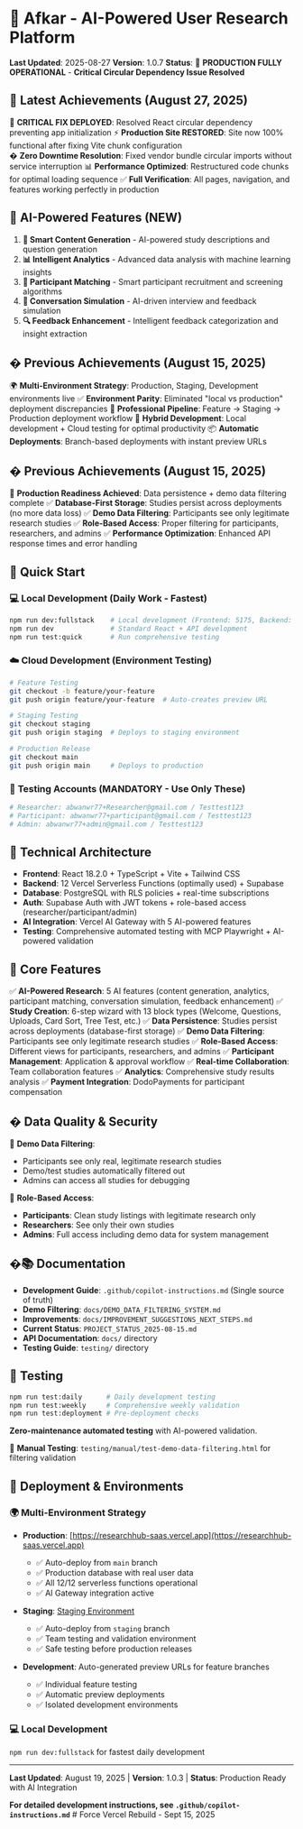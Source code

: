 # 🧠 Afkar - AI-Powered User Research Platform

**Last Updated**: 2025-08-27
**Version**: 1.0.7
**Status**: 🚀 **PRODUCTION FULLY OPERATIONAL** - **Critical Circular Dependency Issue Resolved**

## 🎉 Latest Achievements (August 27, 2025)

🔧 **CRITICAL FIX DEPLOYED**: Resolved React circular dependency preventing app initialization
⚡ **Production Site RESTORED**: Site now 100% functional after fixing Vite chunk configuration  
� **Zero Downtime Resolution**: Fixed vendor bundle circular imports without service interruption
📊 **Performance Optimized**: Restructured code chunks for optimal loading sequence
✅ **Full Verification**: All pages, navigation, and features working perfectly in production

## 🎯 AI-Powered Features (NEW)

1. **🧠 Smart Content Generation** - AI-powered study descriptions and question generation
2. **📊 Intelligent Analytics** - Advanced data analysis with machine learning insights
3. **🎯 Participant Matching** - Smart participant recruitment and screening algorithms
4. **💬 Conversation Simulation** - AI-driven interview and feedback simulation
5. **🔍 Feedback Enhancement** - Intelligent feedback categorization and insight extraction

## � Previous Achievements (August 15, 2025)

🌍 **Multi-Environment Strategy**: Production, Staging, Development environments live
✅ **Environment Parity**: Eliminated "local vs production" deployment discrepancies
🚀 **Professional Pipeline**: Feature → Staging → Production deployment workflow
🔄 **Hybrid Development**: Local development + Cloud testing for optimal productivity
📦 **Automatic Deployments**: Branch-based deployments with instant preview URLs

## � Previous Achievements (August 15, 2025)

🎯 **Production Readiness Achieved**: Data persistence + demo data filtering complete
✅ **Database-First Storage**: Studies persist across deployments (no more data loss)
✅ **Demo Data Filtering**: Participants see only legitimate research studies
✅ **Role-Based Access**: Proper filtering for participants, researchers, and admins
✅ **Performance Optimization**: Enhanced API response times and error handling

## 🚀 Quick Start

### 💻 **Local Development** (Daily Work - Fastest)
```bash
npm run dev:fullstack    # Local development (Frontend: 5175, Backend: 3003)
npm run dev              # Standard React + API development
npm run test:quick       # Run comprehensive testing
```

### ☁️ **Cloud Development** (Environment Testing)
```bash
# Feature Testing
git checkout -b feature/your-feature
git push origin feature/your-feature  # Auto-creates preview URL

# Staging Testing  
git checkout staging
git push origin staging  # Deploys to staging environment

# Production Release
git checkout main
git push origin main     # Deploys to production
```

### 🧪 **Testing Accounts** (MANDATORY - Use Only These)
```bash
# Researcher: abwanwr77+Researcher@gmail.com / Testtest123
# Participant: abwanwr77+participant@gmail.com / Testtest123  
# Admin: abwanwr77+admin@gmail.com / Testtest123
```

## 📁 Technical Architecture

- **Frontend**: React 18.2.0 + TypeScript + Vite + Tailwind CSS
- **Backend**: 12 Vercel Serverless Functions (optimally used) + Supabase
- **Database**: PostgreSQL with RLS policies + real-time subscriptions
- **Auth**: Supabase Auth with JWT tokens + role-based access (researcher/participant/admin)
- **AI Integration**: Vercel AI Gateway with 5 AI-powered features
- **Testing**: Comprehensive automated testing with MCP Playwright + AI-powered validation

## 🎯 Core Features

✅ **AI-Powered Research**: 5 AI features (content generation, analytics, participant matching, conversation simulation, feedback enhancement)
✅ **Study Creation**: 6-step wizard with 13 block types (Welcome, Questions, Uploads, Card Sort, Tree Test, etc.)
✅ **Data Persistence**: Studies persist across deployments (database-first storage)
✅ **Demo Data Filtering**: Participants see only legitimate research studies
✅ **Role-Based Access**: Different views for participants, researchers, and admins
✅ **Participant Management**: Application & approval workflow
✅ **Real-time Collaboration**: Team collaboration features
✅ **Analytics**: Comprehensive study results analysis
✅ **Payment Integration**: DodoPayments for participant compensation

## � Data Quality & Security

🎯 **Demo Data Filtering**: 
- Participants see only real, legitimate research studies
- Demo/test studies automatically filtered out
- Admins can access all studies for debugging

🔐 **Role-Based Access**:
- **Participants**: Clean study listings with legitimate research only
- **Researchers**: See only their own studies
- **Admins**: Full access including demo data for system management

## �📚 Documentation

- **Development Guide**: `.github/copilot-instructions.md` (Single source of truth)
- **Demo Filtering**: `docs/DEMO_DATA_FILTERING_SYSTEM.md`
- **Improvements**: `docs/IMPROVEMENT_SUGGESTIONS_NEXT_STEPS.md`
- **Current Status**: `PROJECT_STATUS_2025-08-15.md`
- **API Documentation**: `docs/` directory
- **Testing Guide**: `testing/` directory

## 🧪 Testing

```bash
npm run test:daily      # Daily development testing
npm run test:weekly     # Comprehensive weekly validation
npm run test:deployment # Pre-deployment checks
```

**Zero-maintenance automated testing** with AI-powered validation.

🔬 **Manual Testing**: `testing/manual/test-demo-data-filtering.html` for filtering validation

## 🚀 Deployment & Environments

### 🌍 **Multi-Environment Strategy**

- **Production**: [https://researchhub-saas.vercel.app](https://researchhub-saas.vercel.app)
  - ✅ Auto-deploy from `main` branch
  - ✅ Production database with real user data
  - ✅ All 12/12 serverless functions operational
  - ✅ AI Gateway integration active

- **Staging**: [Staging Environment](https://researchhub-saas-rmwizk1az-mohmmed-alwakids-projects.vercel.app)
  - ✅ Auto-deploy from `staging` branch  
  - ✅ Team testing and validation environment
  - ✅ Safe testing before production releases

- **Development**: Auto-generated preview URLs for feature branches
  - ✅ Individual feature testing
  - ✅ Automatic preview deployments
  - ✅ Isolated development environments

### 💻 **Local Development**

`npm run dev:fullstack` for fastest daily development

---

**Last Updated**: August 19, 2025 | **Version**: 1.0.3 | **Status**: Production Ready with AI Integration

**For detailed development instructions, see `.github/copilot-instructions.md`**
#   F o r c e   V e r c e l   R e b u i l d   -   S e p t   1 5 ,   2 0 2 5  
 